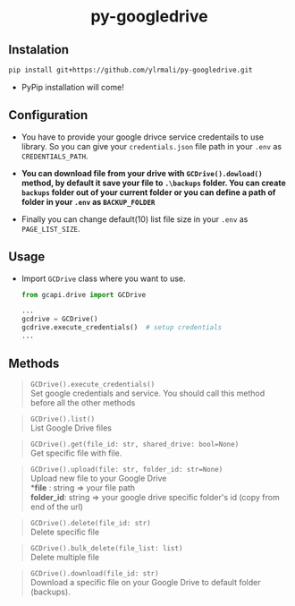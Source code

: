 <h1 style='text-align: center; '>py-googledrive</h1>


## Instalation

```bash
pip install git+https://github.com/ylrmali/py-googledrive.git
```

* PyPip installation will come!


## Configuration

* You have to provide your google drivce service credentails to use library. So you can give your `credentials.json` file path in your `.env` as `CREDENTIALS_PATH`.

* **You can download file from your drive with `GCDrive().dowload()` method, by default it save your file to `.\backups` folder. You can create `backups` folder out of your current folder or you can define a path of folder in your `.env` as `BACKUP_FOLDER`**

* Finally you can change default(10) list file size in your `.env` as `PAGE_LIST_SIZE`.

## Usage
* Import `GCDrive` class where you want to use.

    ``` python
    from gcapi.drive import GCDrive

    ...
    gcdrive = GCDrive()
    gcdrive.execute_credentials()  # setup credentials
    ...
    ```


## Methods

> `GCDrive().execute_credentials()` \
 Set google credentials and service.
You should call this method before all the other methods

> `GCDrive().list()` \
List Google Drive files

> `GCDrive().get(file_id: str, shared_drive: bool=None)` \
Get specific file with file.

> `GCDrive().upload(file: str, folder_id: str=None)` \
Upload new file to your Google Drive \
***file** : string  => your file path \
**folder_id**: string => your google drive specific folder's id (copy from end of the url)

> `GCDrive().delete(file_id: str)` \
Delete specific file 

> `GCDrive().bulk_delete(file_list: list)` \
Delete multiple file

> `GCDrive().download(file_id: str)` \
Download a specific file on your Google Drive to default folder (backups).
> 


     

